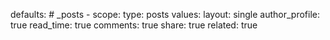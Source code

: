 defaults:
	# _posts
	- scope:
	type: posts
    values:
      layout: single
      author_profile: true
      read_time: true
      comments: true
      share: true
      related: true


